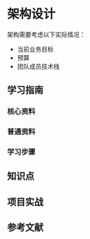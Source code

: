 # 架构设计

架构需要考虑以下实际情况：

* 当前业务目标
* 预算
* 团队成员技术栈

## 学习指南

### 核心资料

### 普通资料

### 学习步骤

## 知识点

## 项目实战

## 参考文献
